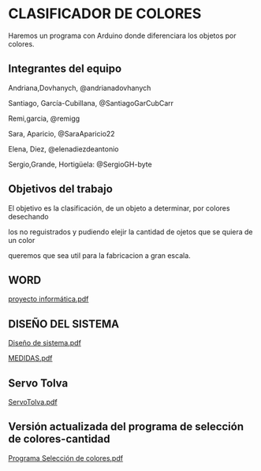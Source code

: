 # CLASIFICADOR DE COLORES

Haremos un programa con Arduino donde diferenciara los objetos por colores.

## Integrantes del equipo

  Andriana,Dovhanych, @andrianadovhanych
	
  Santiago, García-Cubillana, @SantiagoGarCubCarr
  
  Remi,garcia, @remigg
  
	
  Sara, Aparicio, @SaraAparicio22
  
	
 Elena, Diez, @elenadiezdeantonio
  
	
 Sergio,Grande, Hortigüela: @SergioGH-byte


## Objetivos del trabajo

El objetivo es la clasificación, de un objeto a determinar, por colores desechando


los no reguistrados y pudiendo elejir la cantidad de ojetos que se quiera de un color 

queremos que sea util para la fabricacion a gran escala.
## WORD 
[proyecto informática.pdf](https://github.com/aigora/twIA_2021-fabrica_de_colorines/files/6326051/proyecto.informatica.780.pdf)

## DISEÑO DEL SISTEMA
[Diseño de sistema.pdf](https://github.com/aigora/twIA_2021-fabrica_de_colorines/files/6370566/Diseno.de.sistema.pdf)

[MEDIDAS.pdf](https://github.com/aigora/twIA_2021-fabrica_de_colorines/files/6370568/MEDIDAS.pdf)


## Servo Tolva
[ServoTolva.pdf](https://github.com/aigora/twIA_2021-fabrica_de_colorines/files/6366650/ServoTolva.pdf)

## Versión actualizada del programa de selección de colores-cantidad
[Programa Selección de colores.pdf](https://github.com/aigora/twIA_2021-fabrica_de_colorines/files/6372043/Programa.Seleccion.de.colores.pdf)



